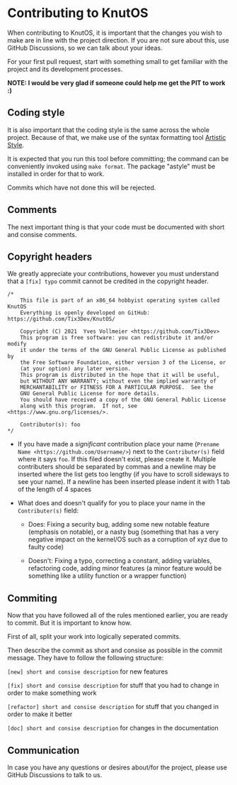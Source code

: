 # Contributing to KnutOS

When contributing to KnutOS, it is important that the changes you wish to make are in line with the project direction. If you are not sure about this, use GitHub Discussions, so we can talk about your ideas.

For your first pull request, start with something small to get familiar with the project and its development processes.

**NOTE: I would be very glad if someone could help me get the PIT to work :)**

## Coding style

It is also important that the coding style is the same across the whole project. Because of that, we make use of the syntax formatting tool [Artistic Style](http://astyle.sourceforge.net/).

It is expected that you run this tool before committing; the command can be conveniently invoked using ```make format```. The package "astyle" must be installed in order for that to work.

Commits which have not done this will be rejected.

## Comments

The next important thing is that your code must be documented with short and consise comments.

## Copyright headers

We greatly appreciate your contributions, however you must understand that a `[fix] typo` commit cannot be credited in the copyright header.

```
/*
	This file is part of an x86_64 hobbyist operating system called KnutOS
	Everything is openly developed on GitHub: https://github.com/Tix3Dev/KnutOS/

	Copyright (C) 2021  Yves Vollmeier <https://github.com/Tix3Dev>
	This program is free software: you can redistribute it and/or modify
	it under the terms of the GNU General Public License as published by
	the Free Software Foundation, either version 3 of the License, or
	(at your option) any later version.
	This program is distributed in the hope that it will be useful,
	but WITHOUT ANY WARRANTY; without even the implied warranty of
	MERCHANTABILITY or FITNESS FOR A PARTICULAR PURPOSE.  See the
	GNU General Public License for more details.
	You should have received a copy of the GNU General Public License
	along with this program.  If not, see <https://www.gnu.org/licenses/>.
  
	Contributor(s): foo
*/
```

- If you have made a *significant* contribution place your name (`Prename Name <https://github.com/Username/>`) next to the `Contributer(s)` field where it says `foo`. If this filed doesn't exist, please create it.
Multiple contributers should be separated by commas and a newline may be inserted where the list gets too lengthy (if you have to scroll sideways to see your name).
If a newline has been inserted please indent it with 1 tab of the length of 4 spaces

- What does and doesn't qualify for you to place your name in the `Contributer(s)` field:
  - Does: Fixing a security bug, adding some new notable feature (emphasis on notable), or a nasty bug (something that has a very negative impact on the kernel/OS such as a corruption of xyz due to faulty code)

  - Doesn't: Fixing a typo, correcting a constant, adding variables, refactoring code, adding minor features (a minor feature would be something like a utility function or a wrapper function)

## Commiting

Now that you have followed all of the rules mentioned earlier, you are ready to commit. But it is important to know how.

First of all, split your work into logically seperated commits.

Then describe the commit as short and consise as possible in the commit message. They have to follow the following structure:

```[new] short and consise description``` for new features

```[fix] short and consise description``` for stuff that you had to change in order to make something work

```[refactor] short and consise description``` for stuff that you changed in order to make it better

```[doc] short and consise description``` for changes in the documentation

## Communication

In case you have any questions or desires about/for the project, please use GitHub Discussions to talk to us.
